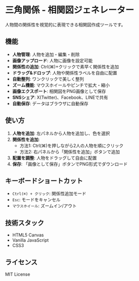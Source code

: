 # 三角関係 - 相関図ジェネレーター

人物間の関係性を視覚的に表現できる相関図作成ツールです。

## 機能

- **人物管理**: 人物を追加・編集・削除
- **画像アップロード**: 人物に画像を設定可能
- **関係性の追加**: Ctrl(⌘)+クリックで素早く関係性を追加
- **ドラッグ&ドロップ**: 人物や関係性ラベルを自由に配置
- **自動整列**: ワンクリックで美しく整列
- **ズーム機能**: マウスホイールやピンチで拡大・縮小
- **画像エクスポート**: 相関図をPNG画像として保存
- **SNSシェア**: X(Twitter)、Facebook、LINEで共有
- **自動保存**: データはブラウザに自動保存

## 使い方

1. **人物を追加**: 左パネルから人物を追加し、色を選択
2. **関係性を追加**:
   - 方法1: Ctrl(⌘)を押しながら2人の人物を順にクリック
   - 方法2: 右パネルから「関係性を追加」ボタンで追加
3. **配置を調整**: 人物をドラッグして自由に配置
4. **保存**: 「画像として保存」ボタンでPNG形式でダウンロード

## キーボードショートカット

- `Ctrl(⌘) + クリック`: 関係性追加モード
- `Esc`: モードをキャンセル
- `マウスホイール`: ズームイン/アウト

## 技術スタック

- HTML5 Canvas
- Vanilla JavaScript
- CSS3

## ライセンス

MIT License
